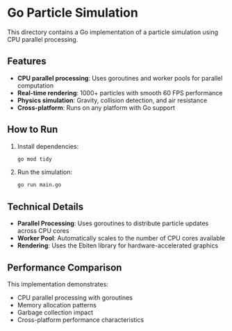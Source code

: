 # Go Particle Simulation

This directory contains a Go implementation of a particle simulation using CPU parallel processing.

## Features

- **CPU parallel processing**: Uses goroutines and worker pools for parallel computation
- **Real-time rendering**: 1000+ particles with smooth 60 FPS performance
- **Physics simulation**: Gravity, collision detection, and air resistance
- **Cross-platform**: Runs on any platform with Go support

## How to Run

1. Install dependencies:
   ```bash
   go mod tidy
   ```

2. Run the simulation:
   ```bash
   go run main.go
   ```

## Technical Details

- **Parallel Processing**: Uses goroutines to distribute particle updates across CPU cores
- **Worker Pool**: Automatically scales to the number of CPU cores available
- **Rendering**: Uses the Ebiten library for hardware-accelerated graphics

## Performance Comparison

This implementation demonstrates:
- CPU parallel processing with goroutines
- Memory allocation patterns
- Garbage collection impact
- Cross-platform performance characteristics

